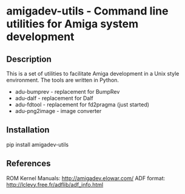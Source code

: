 # amigadev-utils - Command line utilities for Amiga system development

## Description

This is a set of utilities to facilitate Amiga development in a Unix style
environment.
The tools are written in Python.

  * adu-bumprev - replacement for BumpRev
  * adu-dalf - replacement for Dalf
  * adu-fdtool - replacement for fd2pragma (just started)
  * adu-png2image - image converter

## Installation

pip install amigadev-utils


## References

ROM Kernel Manuals: http://amigadev.elowar.com/
ADF format: http://lclevy.free.fr/adflib/adf_info.html



